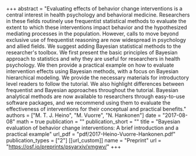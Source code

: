 +++
abstract = "Evaluating effects of behavior change interventions is a central interest in health psychology and behavioral medicine. Researchers in these fields routinely use frequentist statistical methods to evaluate the extent to which these interventions impact behavior and the hypothesized mediating processes in the population. However, calls to move beyond exclusive use of frequentist reasoning are now widespread in psychology and allied fields. We suggest adding Bayesian statistical methods to the researcher's toolbox. We first present the basic principles of Bayesian approach to statistics and why they are useful for researchers in health psychology. We then provide a practical example on how to evaluate intervention effects using Bayesian methods, with a focus on Bayesian hierarchical modeling. We provide the necessary materials for introductory level readers to follow the tutorial. We also highlight differences between frequentist and Bayesian approaches throughout the tutorial. Bayesian analytical methods are now available to researchers through easy-to-use software packages, and we recommend using them to evaluate the effectiveness of interventions for their conceptual and practical benefits."
authors = ["M. T. J. Heino", "M. Vuorre", "N. Hankonen"]
date = "2017-08-08"
math = true
publication = ""
publication_short = ""
title = "Bayesian evaluation of behavior change interventions: A brief introduction and a practical example"
url_pdf = "pdf/2017-Heino-Vuorre-Hankonen.pdf"
publication_types = ["2"]
[[url_custom]]
name = "Preprint"
url = "https://osf.io/preprints/psyarxiv/xmgwv/"
+++
